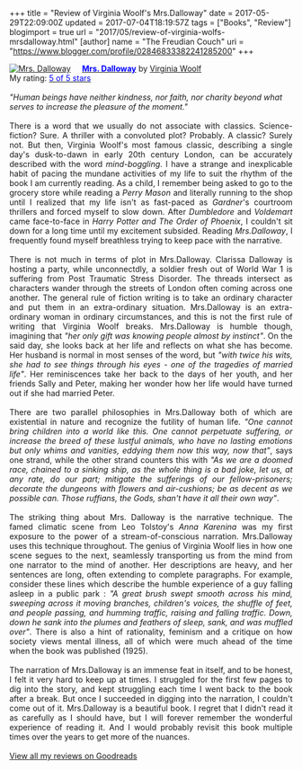 +++
title = "Review of Virginia Woolf&#39;s Mrs.Dalloway"
date = 2017-05-29T22:09:00Z
updated = 2017-07-04T18:19:57Z
tags = ["Books", "Review"]
blogimport = true 
url = "2017/05/review-of-virginia-wolfs-mrsdalloway.html"
[author]
	name = "The Freudian Couch"
	uri = "https://www.blogger.com/profile/02846833382241285200"
+++

<div dir="ltr" style="text-align: left;" trbidi="on">
<a href="https://www.goodreads.com/book/show/855818.Mrs_Dalloway" style="float: left; padding-right: 20px;"><img alt="Mrs. Dalloway" border="0" src="https://images.gr-assets.com/books/1320430452m/855818.jpg"></a><a href="https://www.goodreads.com/book/show/855818.Mrs_Dalloway"><span style="color: blue;"><b>Mrs. Dalloway</b></span></a> by <a href="https://www.goodreads.com/author/show/6765.Virginia_Woolf">Virginia Woolf</a><br>
My rating: <a href="https://www.goodreads.com/review/show/2000913882"><span style="color: blue;">5 of 5 stars</span></a><br>
<i><br></i>
<i>"Human beings have neither kindness, nor faith, nor charity beyond what serves to increase the pleasure of the moment."</i><br>
<br>
<div style="text-align: justify;">
There is a word that we usually do not associate with classics. Science-fiction? Sure. A thriller with a convoluted plot? Probably. A classic? Surely not. But then, Virginia Woolf's most famous classic, describing a single day's dusk-to-dawn in early 20th century London, can be accurately described with the word <i>mind-boggling</i>. I have a strange and inexplicable habit of pacing the mundane activities of my life to suit the rhythm of the book I am currently reading. As a child, I remember being asked to go to the grocery store while reading a <i>Perry Mason</i> and literally running to the shop until I realized that my life isn't as fast-paced as <i>Gardner</i>'s courtroom thrillers and forced myself to slow down. After <i>Dumbledore</i> and <i>Voldemart</i> came face-to-face in <i>Harry Potter and The Order of Phoenix</i>, I couldn't sit down for a long time until my excitement subsided. Reading <i>Mrs.Dalloway</i>, I frequently found myself breathless trying to keep pace with the narrative.</div>
<div style="text-align: justify;">
<br></div>
<div style="text-align: justify;">
There is not much in terms of plot in Mrs.Dalloway. Clarissa Dalloway is hosting a party, while unconnectdly, a soldier fresh out of World War 1 is suffering from Post Traumatic Stress Disorder. The threads intersect as characters wander through the streets of London often coming across one another. The general rule of fiction writing is to take an ordinary character and put them in an extra-ordinary situation. Mrs.Dalloway is an extra-ordinary woman in ordinary circumstances, and this is not the first rule of writing that Virginia Woolf breaks. Mrs.Dalloway is humble though, imagining that <i>"her only gift was knowing people almost by instinct"</i>. On the said day, she looks back at her life and reflects on what she has become. Her husband is normal in most senses of the word, but <i>"with twice his wits, she had to see things through his eyes - one of the tragedies of married life"</i>. Her reminiscences take her back to the days of her youth, and her friends Sally and Peter, making her wonder how her life would have turned out if she had married Peter.</div>
<div style="text-align: justify;">
<br></div>
<div style="text-align: justify;">
There are two parallel philosophies in Mrs.Dalloway both of which are existential in nature and recognize the futility of human life. <i>"One cannot bring children into a world like this. One cannot perpetuate suffering, or increase the breed of these lustful animals, who have no lasting emotions but only whims and vanities, eddying them now this way, now that"</i>, says one strand, while the other strand counters this with <i>"As we are a doomed race, chained to a sinking ship, as the whole thing is a bad joke, let us, at any rate, do our part; mitigate the sufferings of our fellow-prisoners; decorate the dungeons with flowers and air-cushions; be as decent as we possible can. Those ruffians, the Gods, shan't have it all their own way"</i>.</div>
<div style="text-align: justify;">
<br></div>
<div style="text-align: justify;">
The striking thing about Mrs. Dalloway is the narrative technique. The famed climatic scene from Leo Tolstoy's <i>Anna Karenina</i> was my first exposure to the power of a stream-of-conscious narration. Mrs.Dalloway uses this technique throughout. The genius of Virginia Woolf lies in how one scene segues to the next, seamlessly transporting us from the mind from one narrator to the mind of another. Her descriptions are heavy, and her sentences are long, often extending to complete paragraphs. For example, consider these lines which describe the humble experience of a guy falling asleep in a public park : <i>"A great brush swept smooth across his mind, sweeping across it moving branches, children's voices, the shuffle of feet, and people passing, and humming traffic, raising and falling traffic. Down, down he sank into the plumes and feathers of sleep, sank, and was muffled over"</i>. There is also a hint of rationality, feminism and a critique on how society views mental illness, all of which were much ahead of the time when the book was published (1925). </div>
<div style="text-align: justify;">
<br></div>
<div style="text-align: justify;">
The narration of Mrs.Dalloway is an immense feat in itself, and to be honest, I felt it very hard to keep up at times. I struggled for the first few pages to dig into the story, and kept struggling each time I went back to the book after a break. But once I succeeded in digging into the narration, I couldn't come out of it. Mrs.Dalloway is a beautiful book. I regret that I didn't read it as carefully as I should have, but I will forever remember the wonderful experience of reading it. And I would probably revisit this book multiple times over the years to get more of the nuances.
</div>
<div style="text-align: justify;">
<br></div>
<a href="https://www.goodreads.com/review/list/4391307-adarsh">View all my reviews on Goodreads</a></div>

